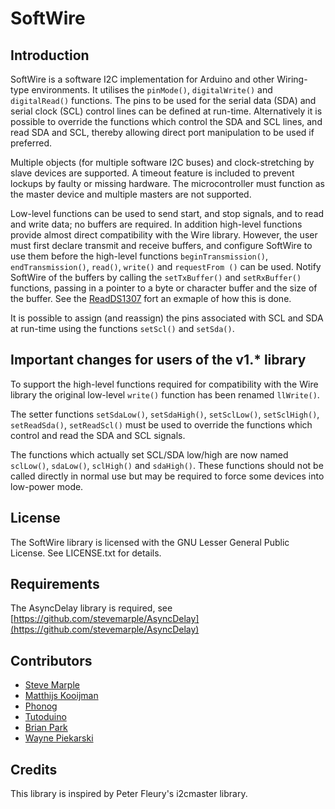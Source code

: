 # SoftWire

## Introduction

SoftWire is a software I2C implementation for Arduino and other
Wiring-type environments. It utilises the `pinMode()`,
`digitalWrite()` and `digitalRead()` functions. The pins to be used
for the serial data (SDA) and serial clock (SCL) control lines can be
defined at run-time. Alternatively it is possible to override the
functions which control the SDA and SCL lines, and read SDA and SCL,
thereby allowing direct port manipulation to be used if preferred.

Multiple objects (for multiple software I2C buses) and
clock-stretching by slave devices are supported. A timeout feature is
included to prevent lockups by faulty or missing hardware. The
microcontroller must function as the master device and multiple
masters are not supported.

Low-level functions can be used to send start, and stop signals, and
to read and write data; no buffers are required. In addition
high-level functions provide almost direct compatibility with the Wire
library. However, the user must first declare transmit and receive
buffers, and configure SoftWire to use them before the high-level
functions `beginTransmission()`, `endTransmission()`, `read()`, `write()` and
`requestFrom ()` can be used. Notify SoftWire of the buffers by calling the
`setTxBuffer()` and `setRxBuffer()` functions, passing in a pointer to a
byte or character buffer and the size of the buffer. See the [ReadDS1307](examples/ReadDS1307/ReadDS1307.ino) fort an exmaple of how this is done.

It is possible to assign (and reassign) the pins associated with SCL and SDA
at run-time using the functions `setScl()` and `setSda()`.

## Important changes for users of the v1.* library

To support the high-level functions required for compatibility with
the Wire library the original low-level `write()` function has been
renamed `llWrite()`.

The setter functions `setSdaLow()`, `setSdaHigh()`, `setSclLow()`,
`setSclHigh()`, `setReadSda()`, `setReadScl()` must be used to
override the functions which control and read the SDA and SCL signals.

The functions which actually set SCL/SDA  low/high are now named
`sclLow()`, `sdaLow()`, `sclHigh()` and `sdaHigh()`. These functions
should not be called directly in normal use but may be required to
force some devices into low-power mode.

## License

The SoftWire library is licensed with the GNU Lesser General Public
License. See LICENSE.txt for details.

## Requirements

The AsyncDelay library is required, see
[https://github.com/stevemarple/AsyncDelay](https://github.com/stevemarple/AsyncDelay)

## Contributors

* [Steve Marple](https://github.com/stevemarple)
* [Matthijs Kooijman](https://github.com/matthijskooijman)
* [Phonog](https://github.com/Phonog)
* [Tutoduino](https://github.com/tutoduino)
* [Brian Park](https://github.com/bxparks)
* [Wayne Piekarski](https://github.com/waynepiekarski)

## Credits

This library is inspired by Peter Fleury's i2cmaster library.
